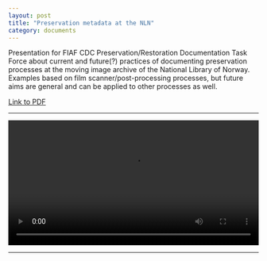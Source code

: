 ```yaml
---
layout: post
title: "Preservation metadata at the NLN"
category: documents
---
```


Presentation for FIAF CDC Preservation/Restoration Documentation Task Force about current and future(?) practices of documenting preservation processes at the moving image archive of the National Library of Norway. Examples based on film scanner/post-processing processes, but future aims are general and can be applied to other processes as well.

[Link to PDF](/assets/pdf/CDC-Presentation-25042023.pdf)

---

<video width="100%" controls>
  <source src="/assets/mov/CDC-Presentation-25042023.m4v" type="video/mp4">
</video>

---